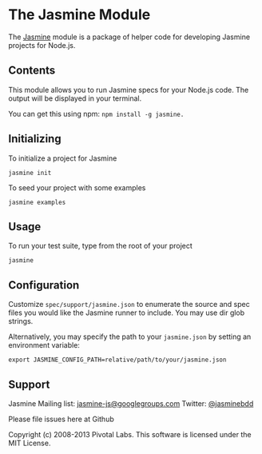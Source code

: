 # The Jasmine Module

The [Jasmine](https://github.com/pivotal/jasmine-npm) module is a package of helper code for developing Jasmine projects for Node.js.

## Contents
This module allows you to run Jasmine specs for your Node.js code. The output will be displayed in your terminal.

You can get this using npm: `npm install -g jasmine.`

## Initializing

To initialize a project for Jasmine

`jasmine init`

To seed your project with some examples

`jasmine examples`

## Usage

To run your test suite, type from the root of your project

`jasmine`

## Configuration

Customize `spec/support/jasmine.json` to enumerate the source and spec files you would like the Jasmine runner to include.
You may use dir glob strings.

Alternatively, you may specify the path to your `jasmine.json` by setting an environment variable:

`export JASMINE_CONFIG_PATH=relative/path/to/your/jasmine.json`

## Support

Jasmine Mailing list: [jasmine-js@googlegroups.com](mailto:jasmine-js@googlegroups.com)
Twitter: [@jasminebdd](http://twitter.com/jasminebdd)

Please file issues here at Github

Copyright (c) 2008-2013 Pivotal Labs. This software is licensed under the MIT License.
